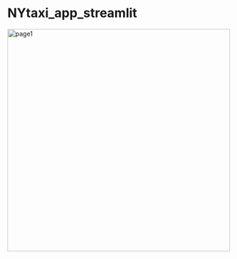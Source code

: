 # NYtaxi_app_streamlit

<img src="https://github.com/JasmineLin1205/NYtaxi_app-Project/blob/9215664bfa5047ef3531baefca354653b92042e7/picture/%E7%B6%B2%E7%AB%99%E6%9E%B6%E6%A7%8B.png" alt="page1" width="500"/>
